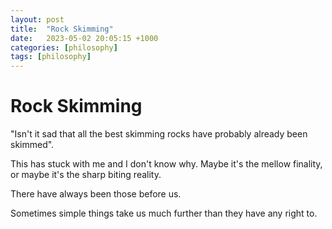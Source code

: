 ```yaml
---
layout: post
title:  "Rock Skimming"
date:   2023-05-02 20:05:15 +1000
categories: [philosophy]
tags: [philosophy]
---
```

# Rock Skimming
"Isn't it sad that all the best skimming rocks have probably already been skimmed".

This has stuck with me and I don't know why. Maybe it's the mellow finality, or maybe it's the sharp biting reality.

There have always been those before us.

Sometimes simple things take us much further than they have any right to. 